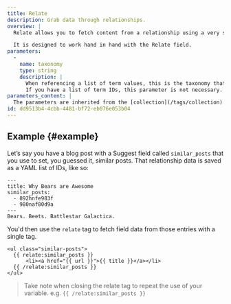 ```yaml
---
title: Relate
description: Grab data through relationships.
overview: |
  Relate allows you to fetch content from a relationship using a very simple tag syntax. Relate tags can even be nested inside each other.

  It is designed to work hand in hand with the Relate field.
parameters:
  -
    name: taxonomy
    type: string
    description: |
      When referencing a list of term values, this is the taxonomy that you'd like to pull them from. 
      If you have a list of term IDs, this parameter is not necessary. [More details](/taxonomies#without-taxonomizing)
parameters_content: |
  The parameters are inherited from the [collection](/tags/collection) tag. Everything available there is available here.
id: dd9513b4-4cbb-4481-bf72-eb076e053b04
---
```


## Example {#example}

Let’s say you have a blog post with a Suggest field called `similar_posts` that you use to set, you guessed it, similar posts. That relationship data is saved as a YAML list of IDs, like so:

``` .language-markdown
---
title: Why Bears are Awesome
similar_posts:
  - 892hnfe983f
  - 980naf80d9a
---
Bears. Beets. Battlestar Galactica.
```

You'd then use the `relate` tag to fetch field data from those entries with a single tag.

```
<ul class="similar-posts">
  {{ relate:similar_posts }}
      <li><a href="{{ url }}">{{ title }}</a></li>
  {{ /relate:similar_posts }}
</ul>
```

> Take note when closing the relate tag to repeat the use of your variable. e.g. `{{ /relate:similar_posts }}`

